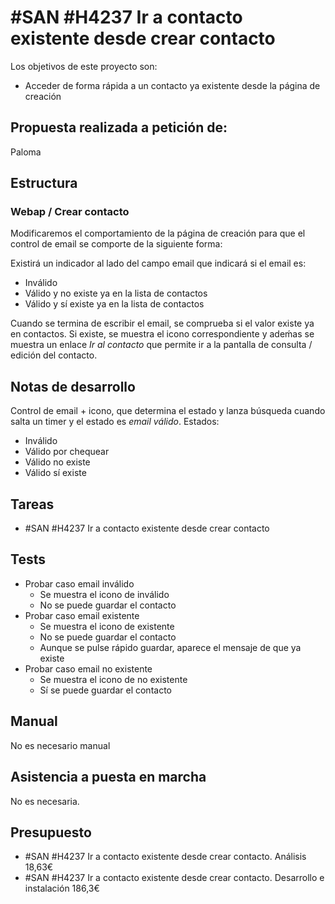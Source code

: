# #SAN #H4237 Ir a contacto existente desde crear contacto

Los objetivos de este proyecto son:
+ Acceder de forma rápida a un contacto ya existente desde la página de creación

## Propuesta realizada a petición de:
Paloma

## Estructura

### Webap / Crear contacto
Modificaremos el comportamiento de la página de creación para que el control de email se comporte de la siguiente forma:

Existirá un indicador al lado del campo email que indicará si el email es:
+ Inválido
+ Válido y no existe ya en la lista de contactos
+ Válido y sí existe ya en la lista de contactos

Cuando se termina de escribir el email, se comprueba si el valor existe ya en contactos. Si existe, se muestra el icono correspondiente y adeḿas se muestra un enlace _Ir al contacto_ que permite ir a la pantalla de consulta / edición del contacto.


## Notas de desarrollo
Control de email + icono, que determina el estado y lanza búsqueda cuando salta un timer y el estado es _email válido_. Estados:
+ Inválido
+ Válido por chequear
+ Válido no existe
+ Válido sí existe



## Tareas
* #SAN #H4237 Ir a contacto existente desde crear contacto

## Tests

+ Probar caso email inválido
    + Se muestra el icono de inválido
    + No se puede guardar el contacto
+ Probar caso email existente
    + Se muestra el icono de existente
    + No se puede guardar el contacto
    + Aunque se pulse rápido guardar, aparece el mensaje de que ya existe
+ Probar caso email no existente
    + Se muestra el icono de no existente
    + Sí se puede guardar el contacto

## Manual
No es necesario manual

## Asistencia a puesta en marcha
No es necesaria.

## Presupuesto
* #SAN #H4237 Ir a contacto existente desde crear contacto. Análisis 18,63€
* #SAN #H4237 Ir a contacto existente desde crear contacto. Desarrollo e instalación 186,3€
